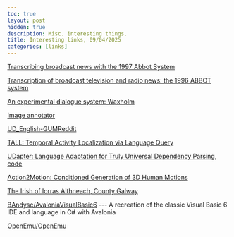 ```yaml
---
toc: true
layout: post
hidden: true
description: Misc. interesting things.
title: Interesting links, 09/04/2025
categories: [links]
---
```


[Transcribing broadcast news with the 1997 Abbot System](https://ieeexplore.ieee.org/document/675415)

[Transcription of broadcast television and radio news: the 1996 ABBOT system](https://ieeexplore.ieee.org/document/596007)

[An experimental dialogue system: Waxholm](https://www.speech.kth.se/~rolf/MyKTHpapers_6/www.speech.kth.se/prod/publications/files/qpsr/1993/1993_34_2-3_015-020.pdf)

[Image annotator](https://www.robots.ox.ac.uk/~vgg/software/via/via_demo.html)

[UD_English-GUMReddit](https://github.com/UniversalDependencies/UD_English-GUMReddit)

[TALL: Temporal Activity Localization via Language Query](https://arxiv.org/abs/1705.02101)

[UDapter: Language Adaptation for Truly Universal Dependency Parsing](https://arxiv.org/abs/2004.14327),
[code](https://github.com/ahmetustun/udapter)

[Action2Motion: Conditioned Generation of 3D Human Motions](https://arxiv.org/abs/2007.15240)

[The Irish of Iorras Aithneach, County Galway](https://www.dias.ie/celt/celt-publications-2/celt-the-irish-of-iorras-aithneach-county-galway/)

[BAndysc/AvaloniaVisualBasic6](https://github.com/BAndysc/AvaloniaVisualBasic6) --- A recreation of the classic Visual Basic 6 IDE and language in C# with Avalonia

[OpenEmu/OpenEmu](https://github.com/OpenEmu/OpenEmu)

